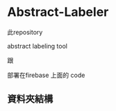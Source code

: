 # Abstract-Labeler


此repository

abstract labeling tool


跟



部署在firebase 上面的 code


## 資料夾結構





